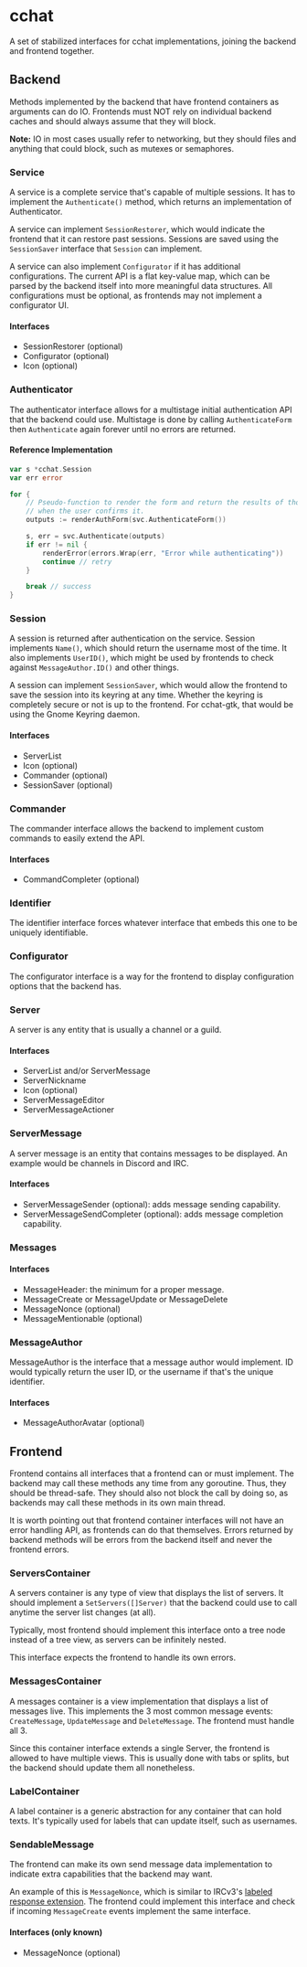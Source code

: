 # cchat

A set of stabilized interfaces for cchat implementations, joining the backend
and frontend together.



## Backend

Methods implemented by the backend that have frontend containers as arguments
can do IO. Frontends must NOT rely on individual backend caches and should always
assume that they will block.

**Note:** IO in most cases usually refer to networking, but they should files and
anything that could block, such as mutexes or semaphores.



### Service

A service is a complete service that's capable of multiple sessions. It has to
implement the `Authenticate()` method, which returns an implementation of
Authenticator.

A service can implement `SessionRestorer`, which would indicate the frontend
that it can restore past sessions. Sessions are saved using the `SessionSaver`
interface that `Session` can implement.

A service can also implement `Configurator` if it has additional configurations.
The current API is a flat key-value map, which can be parsed by the backend
itself into more meaningful data structures. All configurations must be
optional, as frontends may not implement a configurator UI.

#### Interfaces

-   SessionRestorer (optional)
-   Configurator (optional)
-   Icon (optional)



### Authenticator

The authenticator interface allows for a multistage initial authentication API
that the backend could use. Multistage is done by calling `AuthenticateForm`
then `Authenticate` again forever until no errors are returned.

#### Reference Implementation

```go
var s *cchat.Session
var err error

for {
	// Pseudo-function to render the form and return the results of those forms
	// when the user confirms it.
	outputs := renderAuthForm(svc.AuthenticateForm())

	s, err = svc.Authenticate(outputs)
	if err != nil {
		renderError(errors.Wrap(err, "Error while authenticating"))
		continue // retry
	}

	break // success
}
```



### Session

A session is returned after authentication on the service. Session implements
`Name()`, which should return the username most of the time. It also implements
`UserID()`, which might be used by frontends to check against
`MessageAuthor.ID()` and other things.

A session can implement `SessionSaver`, which would allow the frontend to save
the session into its keyring at any time. Whether the keyring is completely
secure or not is up to the frontend. For cchat-gtk, that would be using the
Gnome Keyring daemon.

#### Interfaces

-   ServerList
-   Icon (optional)
-   Commander (optional)
-   SessionSaver (optional)



### Commander

The commander interface allows the backend to implement custom commands to
easily extend the API.

#### Interfaces

-   CommandCompleter (optional)



### Identifier

The identifier interface forces whatever interface that embeds this one to be
uniquely identifiable.



### Configurator

The configurator interface is a way for the frontend to display configuration
options that the backend has.



### Server

A server is any entity that is usually a channel or a guild.

#### Interfaces

-   ServerList and/or ServerMessage
-   ServerNickname
-   Icon (optional)
-   ServerMessageEditor
-   ServerMessageActioner



### ServerMessage

A server message is an entity that contains messages to be displayed. An example
would be channels in Discord and IRC.

#### Interfaces

-   ServerMessageSender (optional): adds message sending capability.
-   ServerMessageSendCompleter (optional): adds message completion capability.



### Messages

#### Interfaces

-   MessageHeader: the minimum for a proper message.
-   MessageCreate or MessageUpdate or MessageDelete
-   MessageNonce (optional)
-   MessageMentionable (optional)



### MessageAuthor

MessageAuthor is the interface that a message author would implement. ID would
typically return the user ID, or the username if that's the unique identifier.

#### Interfaces

- MessageAuthorAvatar (optional)



## Frontend

Frontend contains all interfaces that a frontend can or must implement. The
backend may call these methods any time from any goroutine. Thus, they should
be thread-safe. They should also not block the call by doing so, as backends
may call these methods in its own main thread.

It is worth pointing out that frontend container interfaces will not have an
error handling API, as frontends can do that themselves. Errors returned by
backend methods will be errors from the backend itself and never the frontend
errors.



### ServersContainer

A servers container is any type of view that displays the list of servers. It
should implement a `SetServers([]Server)` that the backend could use to call
anytime the server list changes (at all).

Typically, most frontend should implement this interface onto a tree node
instead of a tree view, as servers can be infinitely nested.

This interface expects the frontend to handle its own errors.



### MessagesContainer

A messages container is a view implementation that displays a list of messages
live. This implements the 3 most common message events: `CreateMessage`,
`UpdateMessage` and `DeleteMessage`. The frontend must handle all 3.

Since this container interface extends a single Server, the frontend is allowed
to have multiple views. This is usually done with tabs or splits, but the
backend should update them all nonetheless.



### LabelContainer 

A label container is a generic abstraction for any container that can hold
texts. It's typically used for labels that can update itself, such as usernames.



### SendableMessage

The frontend can make its own send message data implementation to indicate extra
capabilities that the backend may want.

An example of this is `MessageNonce`, which is similar to IRCv3's [labeled
response extension](https://ircv3.net/specs/extensions/labeled-response).
The frontend could implement this interface and check if incoming
`MessageCreate` events implement the same interface.

#### Interfaces (only known)

-   MessageNonce (optional)

